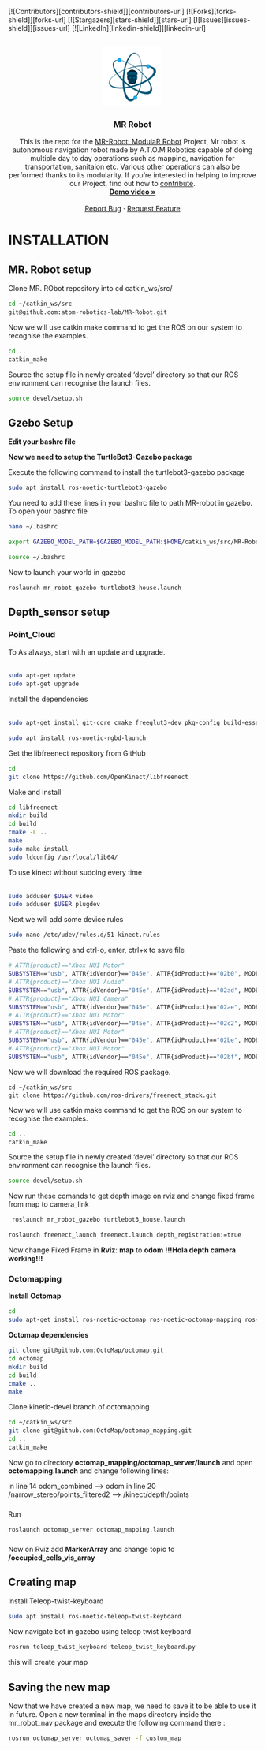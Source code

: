 <!-- Improved compatibility of back to top link: See: https://github.com/othneildrew/Best-README-Template/pull/73 -->
<a name="readme-top"></a>
<!--
*** Thanks for checking out the Best-README-Template. If you have a suggestion
*** that would make this better, please fork the repo and create a pull request
*** or simply open an issue with the tag "enhancement".
*** Don't forget to give the project a star!
*** Thanks again! Now go create something AMAZING! :D
-->



<!-- PROJECT SHIELDS -->
<!--
*** I'm using markdown "reference style" links for readability.
*** Reference links are enclosed in brackets [ ] instead of parentheses ( ).
*** See the bottom of this document for the declaration of the reference variables
*** for contributors-url, forks-url, etc. This is an optional, concise syntax you may use.
*** https://www.markdownguide.org/basic-syntax/#reference-style-links
-->
[![Contributors][contributors-shield]][contributors-url]
[![Forks][forks-shield]][forks-url]
[![Stargazers][stars-shield]][stars-url]
[![Issues][issues-shield]][issues-url]
[![LinkedIn][linkedin-shield]][linkedin-url]
<!-- PROJECT LOGO -->
<br />
<div align="center">
  <a href="https://github.com/atom-robotics-lab/assets/blob/main/logo_1.png?raw=true">
    <img src="https://github.com/atom-robotics-lab/assets/blob/main/logo_1.png?raw=true" alt="Logo" width="120" height="120">
  </a>

<h3 align="center">MR Robot</h3>

  <p align="center">
    This is the repo for the <a href="https://github.com/atom-robotics-lab/MR-Robot">MR-Robot: ModulaR Robot</a> Project, Mr robot is autonomous navigation robot made by A.T.O.M Robotics capable of doing multiple day to day operations such as mapping, navigation for transportation, sanitaion etc. Various other operations can also be performed thanks to its modularity.
    If you’re interested in helping to improve our Project</a>, find out how to <a href="https://github.com/atom-robotics-lab/MR-Robot/blob/main/contributing.md">contribute<a>. 
    <br />
    <a href=""><strong>Demo video »</strong></a>
    <br />
    <br />
    <a href="https://github.com/atom-robotics-lab/MR-Robot/issues/new?labels=bug&assignees=jasmeet0915,Kartik9250,insaaniManav,namikxgithub">Report Bug</a>
    ·
    <a href="https://github.com/atom-robotics-lab/MR-Robot/issues/new?labels=enhancement&assignees=jasmeet0915,Kartik9250,insaaniManav,namikxgithub">Request Feature</a>
  </p>
</div>


# INSTALLATION

## MR. Robot setup

Clone MR. RObot repository into cd catkin_ws/src/

```sh
cd ~/catkin_ws/src
git@github.com:atom-robotics-lab/MR-Robot.git

```

Now we will use catkin make command to get the ROS on our system to recognise the examples.
```sh
cd ..
catkin_make
```

Source the setup file in newly created ‘devel’ directory so that our ROS environment can recognise the launch files.
```sh
source devel/setup.sh
```

## Gzebo Setup

__Edit your bashrc file__

__Now we need to setup the TurtleBot3-Gazebo package__

Execute the following command to install the turtlebot3-gazebo package

```sh
sudo apt install ros-noetic-turtlebot3-gazebo
```

You need to add these lines in your bashrc file to path MR-robot in gazebo.
To open your bashrc file

```sh
nano ~/.bashrc
```

```sh
export GAZEBO_MODEL_PATH=$GAZEBO_MODEL_PATH:$HOME/catkin_ws/src/MR-Robot/mr_robot_gazebo/models
```

```sh
source ~/.bashrc
```


 Now to launch your world in gazebo 
 ```sh
 roslaunch mr_robot_gazebo turtlebot3_house.launch 
```

## Depth_sensor setup


### Point_Cloud

To 
As always, start with an update and upgrade.
```sh

sudo apt-get update
sudo apt-get upgrade

```


Install the dependencies

```sh

sudo apt-get install git-core cmake freeglut3-dev pkg-config build-essential libxmu-dev libxi-dev libusb-1.0-0-dev

```
```sh
sudo apt install ros-noetic-rgbd-launch
```


Get the libfreenect repository from GitHub

```sh
cd
git clone https://github.com/OpenKinect/libfreenect

```

Make and install

```sh
cd libfreenect
mkdir build
cd build
cmake -L ..
make
sudo make install
sudo ldconfig /usr/local/lib64/

```

To use kinect without sudoing every time

```sh

sudo adduser $USER video
sudo adduser $USER plugdev

```


Next we will add some device rules

```sh
sudo nano /etc/udev/rules.d/51-kinect.rules

```


Paste the following and ctrl-o, enter, ctrl+x to save file
 ```sh
 # ATTR{product}=="Xbox NUI Motor"
SUBSYSTEM=="usb", ATTR{idVendor}=="045e", ATTR{idProduct}=="02b0", MODE="0666"
# ATTR{product}=="Xbox NUI Audio"
SUBSYSTEM=="usb", ATTR{idVendor}=="045e", ATTR{idProduct}=="02ad", MODE="0666"
# ATTR{product}=="Xbox NUI Camera"
SUBSYSTEM=="usb", ATTR{idVendor}=="045e", ATTR{idProduct}=="02ae", MODE="0666"
# ATTR{product}=="Xbox NUI Motor"
SUBSYSTEM=="usb", ATTR{idVendor}=="045e", ATTR{idProduct}=="02c2", MODE="0666"
# ATTR{product}=="Xbox NUI Motor"
SUBSYSTEM=="usb", ATTR{idVendor}=="045e", ATTR{idProduct}=="02be", MODE="0666"
# ATTR{product}=="Xbox NUI Motor"
SUBSYSTEM=="usb", ATTR{idVendor}=="045e", ATTR{idProduct}=="02bf", MODE="0666"
```


Now we will download the required ROS package.

```cd
cd ~/catkin_ws/src
git clone https://github.com/ros-drivers/freenect_stack.git
```


Now we will use catkin make command to get the ROS on our system to recognise the examples.
```sh
cd ..
catkin_make
```


Source the setup file in newly created ‘devel’ directory so that our ROS environment can recognise the launch files.
```sh
source devel/setup.sh
```

Now run these comands to get depth image on rviz and change fixed frame from map to camera_link


```sh
 roslaunch mr_robot_gazebo turtlebot3_house.launch 
```
```sh
roslaunch freenect_launch freenect.launch depth_registration:=true

```
Now change Fixed Frame in __Rviz__: __map__ to __odom__
          __!!!Hola depth camera working!!!__

### Octomapping

__Install Octomap__
```sh
cd
sudo apt-get install ros-noetic-octomap ros-noetic-octomap-mapping ros-noetic-octomap-msgs ros-noetic-octomap-ros ros-noetic-octomap-rviz-plugins ros-noetic-octomap-server

```
__Octomap dependencies__

```sh
git clone git@github.com:OctoMap/octomap.git
cd octomap
mkdir build
cd build
cmake ..
make
```

Clone kinetic-devel branch of octomapping

```sh
cd ~/catkin_ws/src
git clone git@github.com:OctoMap/octomap_mapping.git
cd ..
catkin_make
```
Now go to directory __octomap_mapping/octomap_server/launch__ and open __octomapping.launch__ and change following lines:

in line 14 odom_combined --> odom
in line 20 /narrow_stereo/points_filtered2 --> /kinect/depth/points

### 

Run 
```sh
roslaunch octomap_server octomap_mapping.launch
```
###

Now on Rviz add __MarkerArray__ and change topic to __/occupied_cells_vis_array__


## Creating map

Install Teleop-twist-keyboard

```sh
sudo apt install ros-noetic-teleop-twist-keyboard
```

Now navigate bot in gazebo using teleop twist keyboard 

```sh
rosrun teleop_twist_keyboard teleop_twist_keyboard.py 

``` 
this will create your map

## Saving the new map

Now that we have created a new map, we need to save it to be able to use it in future. Open a new terminal in the maps directory inside the mr_robot_nav package and execute the following command there :

```sh
rosrun octomap_server octomap_saver -f custom_map
```



